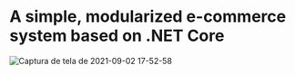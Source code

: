# A simple, modularized e-commerce system based on .NET Core


![Captura de tela de 2021-09-02 17-52-58](https://user-images.githubusercontent.com/1322130/131914627-4c0c0ec7-9044-4677-9e08-613b1f9d2c78.png)

